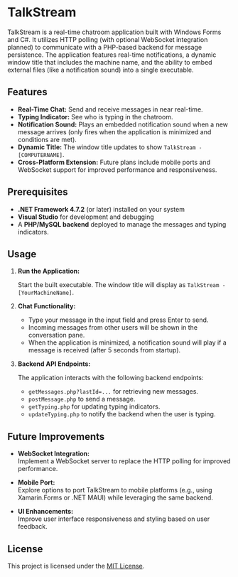 # TalkStream

TalkStream is a real-time chatroom application built with Windows Forms and C#. It utilizes HTTP polling (with optional WebSocket integration planned) to communicate with a PHP-based backend for message persistence. The application features real-time notifications, a dynamic window title that includes the machine name, and the ability to embed external files (like a notification sound) into a single executable.

## Features

- **Real-Time Chat:** Send and receive messages in near real-time.
- **Typing Indicator:** See who is typing in the chatroom.
- **Notification Sound:** Plays an embedded notification sound when a new message arrives (only fires when the application is minimized and conditions are met).
- **Dynamic Title:** The window title updates to show `TalkStream - [COMPUTERNAME]`.
- **Cross-Platform Extension:** Future plans include mobile ports and WebSocket support for improved performance and responsiveness.

## Prerequisites

- **.NET Framework 4.7.2** (or later) installed on your system  
- **Visual Studio** for development and debugging  
- A **PHP/MySQL backend** deployed to manage the messages and typing indicators.

## Usage

1. **Run the Application:**

    Start the built executable. The window title will display as `TalkStream - [YourMachineName]`.

2. **Chat Functionality:**

    - Type your message in the input field and press Enter to send.
    - Incoming messages from other users will be shown in the conversation pane.
    - When the application is minimized, a notification sound will play if a message is received (after 5 seconds from startup).

3. **Backend API Endpoints:**

    The application interacts with the following backend endpoints:
    - `getMessages.php?lastId=...` for retrieving new messages.
    - `postMessage.php` to send a message.
    - `getTyping.php` for updating typing indicators.
    - `updateTyping.php` to notify the backend when the user is typing.

## Future Improvements

- **WebSocket Integration:**  
  Implement a WebSocket server to replace the HTTP polling for improved performance.
  
- **Mobile Port:**  
  Explore options to port TalkStream to mobile platforms (e.g., using Xamarin.Forms or .NET MAUI) while leveraging the same backend.

- **UI Enhancements:**  
  Improve user interface responsiveness and styling based on user feedback.

## License

This project is licensed under the [MIT License](LICENSE).
